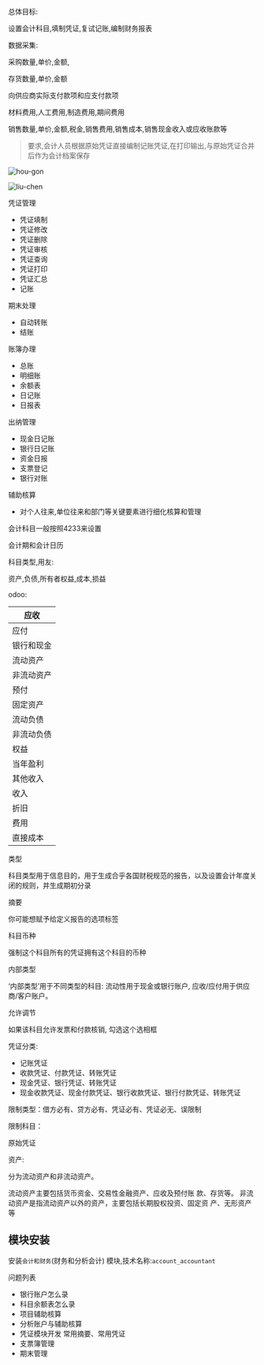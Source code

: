 总体目标:

设置会计科目,填制凭证,复试记账,编制财务报表

数据采集:

采购数量,单价,金额,

存货数量,单价,金额

向供应商实际支付款项和应支付款项

材料费用,人工费用,制造费用,期间费用

销售数量,单价,金额,税金,销售费用,销售成本,销售现金收入或应收账款等

> 要求,会计人员根据原始凭证直接编制记账凭证,在打印输出,与原始凭证合并后作为会计档案保存

![hou-gon](D:\odoo10\assets\hui-ji\shou-gong.jpg)





![liu-chen](assets/hui-ji/liu-cheng.png)

凭证管理

- 凭证填制
- 凭证修改
- 凭证删除
- 凭证审核
- 凭证查询
- 凭证打印
- 凭证汇总
- 记账

期末处理

- 自动转账
- 结账

账簿办理

- 总账
- 明细账
- 余额表
- 日记账
- 日报表

出纳管理

- 现金日记账
- 银行日记账
- 资金日报
- 支票登记
- 银行对账

辅助核算

- 对个人往来,单位往来和部门等关键要素进行细化核算和管理

会计科目一般按照4233来设置

会计期和会计日历

科目类型,用友:

资产,负债,所有者权益,成本,损益

odoo:

| 应收       |
| ---------- |
| 应付       |
| 银行和现金 |
| 流动资产   |
| 非流动资产 |
| 预付       |
| 固定资产   |
| 流动负债   |
| 非流动负债 |
| 权益       |
| 当年盈利   |
| 其他收入   |
| 收入       |
| 折旧       |
| 费用       |
| 直接成本   |

类型

科目类型用于信息目的，用于生成合乎各国财税规范的报告，以及设置会计年度关闭的规则，并生成期初分录

摘要

你可能想赋予给定义报告的选项标签

科目币种

强制这个科目所有的凭证拥有这个科目的币种

内部类型

‘内部类型’用于不同类型的科目: 流动性用于现金或银行账户, 应收/应付用于供应商/客户账户。

允许调节

如果该科目允许发票和付款核销, 勾选这个选相框



凭证分类:

- 记账凭证
- 收款凭证、付款凭证、转账凭证
- 现金凭证、银行凭证、转账凭证
- 现金收款凭证、现金付款凭证、银行收款凭证、银行付款凭证、转账凭证

限制类型：借方必有、贷方必有、凭证必有、凭证必无、误限制

限制科目：

原始凭证





资产:

分为流动资产和非流动资产。

流动资产主要包括货币资金、交易性金融资产、应收及预付账
款、存货等。
非流动资产是指流动资产以外的资产，主要包括长期股权投资、固定资
产、无形资产等





## 模块安装

安装`会计和财务`(财务和分析会计) 模块,技术名称:`account_accountant`



问题列表

- 银行账户怎么录
- 科目余额表怎么录
- 项目辅助核算
- 分析账户与辅助核算
- 凭证模块开发  常用摘要、常用凭证
- 支票簿管理
- 期末管理